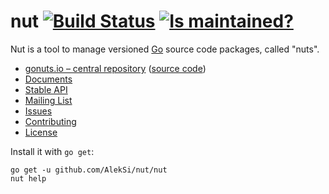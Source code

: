 nut [![Build Status](https://secure.travis-ci.org/AlekSi/nut.png?branch=develop)](https://travis-ci.org/AlekSi/nut) [![Is maintained?](http://stillmaintained.com/AlekSi/nut.png)](http://stillmaintained.com/AlekSi/nut)
===

Nut is a tool to manage versioned [Go](http://golang.org) source code packages, called "nuts".

* [gonuts.io – central repository](http://gonuts.io) ([source code](https://github.com/AlekSi/gonuts.io))
* [Documents](http://gonuts.io/-/doc)
* [Stable API](http://go.pkgdoc.org/github.com/AlekSi/nut)
* [Mailing List](https://groups.google.com/group/gonuts-io)
* [Issues](https://github.com/AlekSi/nut/issues)
* [Contributing](https://github.com/AlekSi/nut/blob/develop/CONTRIBUTING.md)
* [License](https://github.com/AlekSi/nut/blob/develop/LICENSE)

Install it with `go get`:

	go get -u github.com/AlekSi/nut/nut
	nut help
